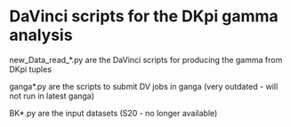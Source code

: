 # DaVinci scripts for the DKpi gamma analysis

new_Data_read_*.py are the DaVinci scripts for producing the gamma from DKpi tuples

ganga*.py are the scripts to submit DV jobs in ganga (very outdated - will not run in latest ganga)

BK*.py are the input datasets (S20 - no longer available)
